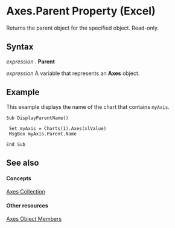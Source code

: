 
# Axes.Parent Property (Excel)

Returns the parent object for the specified object. Read-only.


## Syntax

 _expression_ . **Parent**

 _expression_ A variable that represents an **Axes** object.


## Example

This example displays the name of the chart that contains  `myAxis`.


```
Sub DisplayParentName() 
 
 Set myAxis = Charts(1).Axes(xlValue) 
 MsgBox myAxis.Parent.Name 
 
End Sub
```


## See also


#### Concepts


[Axes Collection](581e51e5-3dbb-7f0c-a87d-2d44f67dad0b.md)
#### Other resources


[Axes Object Members](10a6fffe-65ff-e9b2-813c-357664e276a5.md)
